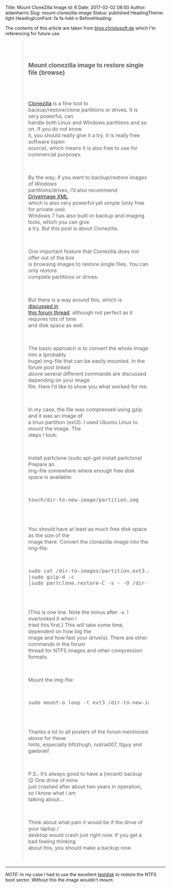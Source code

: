 Title: Mount CloneZilla Image
Id: 6
Date: 2017-02-02 08:00
Author: aidanharris
Slug: mount-clonezilla-image
Status: published
HeadingTheme: light
HeadingIconFont: fa fa-hdd-o
BeforeHeading: &nbsp;

The contents of this article are taken from [blog.christosoft.de](http://blog.christosoft.de/2012/05/mount-clonezilla-image-to-restore-single-file-browse) which I'm referencing for future use.

<blockquote cite="http://blog.christosoft.de/2012/05/mount-clonezilla-image-to-restore-single-file-browse/" style="display: block;font-style: normal;letter-spacing: 0;font-weight: 400;font-size: 16px;margin: 0 auto;width: 75%;white-space: pre-wrap;">

<h3>Mount clonezilla image to restore single file (browse)</h3>

<a href="http://clonezilla.org/">Clonezilla</a> is a fine tool to backup/restore/clone partitions or drives. It is very powerful, can handle both Linux and Windows partitions and so on. If you do not know it, you should really give it a try. It is really free software (open source), which means it is also free to use for commercial purposes.

By the way, if you want to backup/restore images of Windows partitions/drives, I’d also recommend <a href="http://www.runtime.org/driveimage-xml.htm">DriveImage XML</a> which is also very powerful yet simple (only free for private use). Windows 7 has also built-in backup and imaging tools, which you can give a try. But this post is about Clonezilla.

One important feature that Clonezilla does not offer out of the box is browsing images to restore single files. You can only restore complete partitions or drives.

But there is a way around this, which is <a href="http://ubuntuforums.org/showthread.php?t=872832">discussed in this forum thread</a>, although not perfect as it requires lots of time and disk space as well.

The basic approach is to convert the whole image into a (probably huge) img-file that can be easily mounted. In the forum post linked above several different commands are discussed depending on your image file.
Here I’d like to show you what worked for me.

In my case, the file was compressed using gzip and it was an image of a linux partition (ext3). I used Ubuntu Linux to mount the image. The steps I took:

Install partclone (sudo apt-get install partclone)
Prepare an img-file somewhere where enough free disk space is available:

<div class="highlight"><pre><span></span><span class="highlight kd">touch</span>/dir-to-new-image/partition.img
</pre></div>

You should have at least as much free disk space as the size of the image there.
Convert the clonezilla-image into the img-file:

<div class="highlight"><pre><span></span><span class="hightlight kd">sudo cat</span> /dir-to-images/partition.ext3.ptcl-img.gz.*
<span class="o">|</span><span class="highlight kd" style="background: transparent;">sudo gzip</span>-d -c
<span class="o">|</span><span class="highlight kd" style="background: transparent;">sudo partclone.restore</span>-C -s - -O /dir-to-new-image/partition.img</pre></div>

(This is one line. Note the minus after -s. I overlooked it when I tried this first.)
This will take some time, dependent on how big the image and how fast your drive(s).
There are other commands in the forum thread for NTFS images and other compression formats.

Mount the img-file:

<div class="highlight"><pre><span></span><span class="highlight kd">sudo mount</span>-o loop -t ext3 /dir-to-new-image/partition.img /mnt</span>
</pre></div>

Thanks a lot to all posters of the forum mentioned above for these hints, especially bfitzhugh, nutria007, ttguy and gaebriel!

P.S.: It’s always good to have a (recent) backup 😉 One drive of mine just crashed after about two years in operation, so I know what I am talking about…

Think about what pain it would be if the drive of your laptop / desktop would crash just right now. If you get a bad feeling thinking about this, you should make a backup now.
</blockquote>

<hr/>

<em>NOTE: </em> In my case I had to use the excellent [testdisk](http://www.cgsecurity.org/wiki/TestDisk) to restore the NTFS boot sector. Without this the image wouldn't mount.
